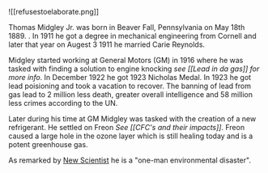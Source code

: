 ![[refusestoelaborate.png]]

Thomas Midgley Jr. was born in Beaver Fall, Pennsylvania on May 18th 1889. . In 1911 he got a degree in mechanical engineering from Cornell and later that year on Augest 3 1911 he married Carie Reynolds.

Midgley started working at General Motors (GM) in 1916 where he was tasked with finding a solution to engine knocking *see [[Lead in da gas]] for more info*. In December 1922 he got 1923 Nicholas Medal. In 1923 he got lead poisioning and took a vacation to recover. The banning of lead from gas lead to 2 million less death, greater overall intelligence and 58 million less crimes according to the UN.

Later during his time at GM Midgley was tasked with the creation of a new refrigerant. He settled on Freon *See [[CFC's and their impacts]]*. Freon caused a large hole in the ozone layer which is still healing today and is a potent greenhouse gas. 

As remarked by [New Scientist](https://en.wikipedia.org/wiki/New_Scientist) he is a "one-man environmental disaster".